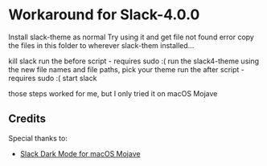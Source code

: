 # Workaround for Slack-4.0.0
Install slack-theme as normal
Try using it and get file not found error
copy the files in this folder to wherever slack-them installed...

kill slack
run the before script - requires sudo :(
run the slack4-theme using the new file names and file paths, pick your theme
run the after script - requires sudo :(
start slack

those steps worked for me, but I only tried it on macOS Mojave


## Credits

Special thanks to:

- [Slack Dark Mode for macOS Mojave](https://github.com/LanikSJ/slack-dark-mode)
